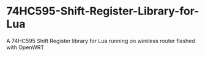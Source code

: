 # 74HC595-Shift-Register-Library-for-Lua
A 74HC595 Shift Register library for Lua running on wireless router flashed with OpenWRT
